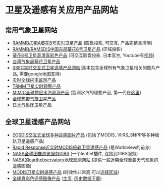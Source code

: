 # 卫星及遥感有关应用产品网站

## 常用气象卫星网站

* [RAMMB/CIRA葵花8号实时卫星产品](http://rammb-slider.cira.colostate.edu/?sat=himawari&sec=full_disk&x=3800&y=5380&z=2&im=12&ts=1&st=0&et=0&speed=130&motion=loop&map=1&lat=0&p%5B0%5D=16&opacity%5B0%5D=1&hidden%5B0%5D=0&pause=0&slider=-1&hide_controls=0&mouse_draw=0&s=rammb-slider) (圆盘投影, 可交互, 产品完整且清晰)
* [RAMMB/RAMSDIS中国东部葵花8号卫星产品](http://rammb.cira.colostate.edu/ramsdis/online/himawari-8.asp#Eastern_China) (区域投影)
* [葵花8号卫星高清真彩色产品](http://himawari8.nict.go.jp/) (可交互圆盘投影, 日本官方, Youtube有[视频](https://www.youtube.com/channel/UCx9Wvt_RY7KvoDH59jAMPxA))
* [台湾气象局葵花卫星产品](https://www.cwb.gov.tw/V7e/observe/satellite/Sat_TrueEA.htm)
* [SSEC实时交互式卫星遥感产品网站](https://re.ssec.wisc.edu/)(基本包含全球所有气象卫星相关的图片产品, 需要google地图支持)
* [实时全球闪电监测产品](http://www.lightningmaps.org/)
* [TRMM卫星实时观察产品](https://trmm.gsfc.nasa.gov/)
* [MIMIC全球整层水汽观测产品](http://tropic.ssec.wisc.edu/real-time/mtpw2/) (监测水汽的理想产品, 第一代在[这里](http://tropic.ssec.wisc.edu/real-time/mimic-tpw/global/main.html))
* [全球热带气旋卫星产品](http://tropic.ssec.wisc.edu/)
* [日本气象厅卫星产品](http://www.jma.go.jp/en/gms/)

## 全球卫星遥感产品网站

* [EOSDIS交互式全球多种遥感图片产品](https://worldview.earthdata.nasa.gov/) (包括了MODIS, VIIRS_SNPP等多种极轨卫星遥感产品)
* [Rapid Response近实时MODIS极轨卫星遥感产品](https://earthdata.nasa.gov/earth-observation-data/near-real-time/rapid-response) (是Worldview的前身)
* [NASA全球图像浏览服务GIBS](http://aparshin.github.io/leaflet-GIBS/examples/#6/39.682/119.421) (一个leaflet插件, 连接到GIBS服务)
* [NASA的earthobservatory地球观测网站](https://earthobservatory.nasa.gov/) (提供一些近期全球重要天气现象的遥感图像)
* [MODIS卫星实时遥感产品](https://lance.modaps.eosdis.nasa.gov/realtime/) (时效性非常高,可以[选择区域](https://lance-modis.eosdis.nasa.gov/imagery/subsets/?area=sea))
* [全球真彩色遥感图像产品](https://www.nnvl.noaa.gov/NOAA_Earth_Daily_Color/Snapshot.html) ([主页](https://www.nesdis.noaa.gov/content/imagery-and-data), <a href="ftp://ftp.nnvl.noaa.gov/View/TRUE/Images/Color/Daily/">历史数据下载</a>)